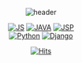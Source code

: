
<!--
**JU-jeong/JU-jeong** is a ✨ _special_ ✨ repository because its `README.md` (this file) appears on your GitHub profile.

Here are some ideas to get you started:

- 🔭 I’m currently working on ...
- 🌱 I’m currently learning ...
- 👯 I’m looking to collaborate on ...
- 🤔 I’m looking for help with ...
- 💬 Ask me about ...
- 📫 How to reach me: ...
- 😄 Pronouns: ...
- ⚡ Fun fact: ...
-->

<div align = center>

![header](https://capsule-render.vercel.app/api?type=Waving&color=auto&height=300&section=header&text=SUIT%20YOURSELVES!&fontSize=50)
 
 <!-- [![태그이름](https://img.shields.io/badge/태그에 적히는 글씨-태그색?style=flat-square&logo=로고이름&logoColor=로고색)](관련된 내 링크) -->

[![JS](https://img.shields.io/badge/JavaScript-F7DF1E?style=edge_flat&logo=JavaScript&logoColor=black)](https://github.com/JU-jeong/JavaScriptTetris)
[![JAVA](https://img.shields.io/badge/JAVA-007396?style=flat-square&logo=JAVA&logoColor=brown)](https://github.com/JU-jeong/java-socket-chatting)
[![JSP](https://img.shields.io/badge/JAVA-007396?style=flat-square&logo=JAVA&logoColor=yellow)](https://github.com/JU-jeong/java-socket-chatting)
 <br>
[![Python](https://img.shields.io/badge/Python-3776AB?style=edge_flat&logo=Python&logoColor=yellow)](https://github.com/JU-jeong/todolist.git)
[![Django](https://img.shields.io/badge/Django-092E20?style=edge_flat&logo=Django&logoColor=green)](https://github.com/JU-jeong/todolist.git)


[![Hits](https://hits.seeyoufarm.com/api/count/incr/badge.svg?url=https%3A%2F%2Fgithub.com%2FJU-jeong&count_bg=%23D60EE3&title_bg=%23080808&icon=&icon_color=%23E7E7E7&title=hits&edge_flat=false)](https://hits.seeyoufarm.com)

 
